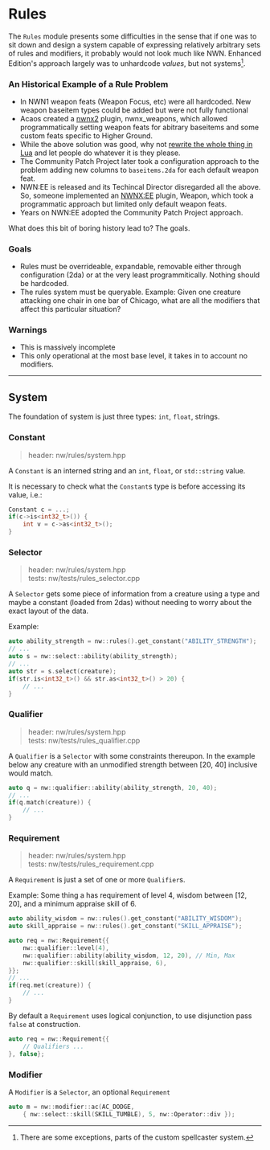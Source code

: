 # Rules

The `Rules` module presents some difficulties in the sense that if one was to sit down and design a system capable of expressing relatively arbitrary sets of rules and modifiers, it probably would not look much like NWN.  Enhanced Edition's approach largely was to unhardcode *values*, but not systems[^1].

### An Historical Example of a Rule Problem

- In NWN1 weapon feats (Weapon Focus, etc) were all hardcoded.  New weapon baseitem types could be added but were not fully functional
- Acaos created a [nwnx2](https://github.com/NWNX/nwnx2-linux) plugin, nwnx_weapons, which allowed programmatically setting weapon feats for abitrary baseitems and some custom feats specific to Higher Ground.
- While the above solution was good, why not [rewrite the whole thing in Lua](https://github.com/jd28/Solstice/blob/develop/src/solstice/rules/weapons.lua) and let people do whatever it is they please.
- The Community Patch Project later took a configuration approach to the problem adding new columns to `baseitems.2da` for each default weapon feat.
- NWN:EE is released and its Techincal Director disregarded all the above.  So, someone implemented an [NWNX:EE](https://github.com/nwnxee/unified) plugin, Weapon, which took a programmatic approach but limited only default weapon feats.
- Years on NWN:EE adopted the Community Patch Project approach.

What does this bit of boring history lead to?  The goals.

### Goals

- Rules must be overrideable, expandable, removable either through configuration (2da) or at the very least programmitically.  Nothing should be hardcoded.
- The rules system must be queryable.  Example: Given one creature attacking one chair in one bar of Chicago, what are all the modifiers that affect this particular situation?

### Warnings
* This is massively incomplete
* This only operational at the most base level, it takes in to account no modifiers.

[^1]: There are some exceptions, parts of the custom spellcaster system.

-----------

## System

The foundation of system is just three types: `int`, `float`, strings.

### **Constant**
> header: nw/rules/system.hpp

A `Constant` is an interned string and an `int`, `float`, or `std::string` value.

It is necessary to check what the `Constant`s type is before accessing its value, i.e.:
```cpp
Constant c = ...;
if(c->is<int32_t>()) {
    int v = c->as<int32_t>();
}
```

### **Selector**
> header: nw/rules/system.hpp<br>
> tests: nw/tests/rules_selector.cpp

A `Selector` gets some piece of information from a creature using a type and maybe a constant (loaded from 2das) without needing to worry about the exact layout of the data.

Example:

```cpp
auto ability_strength = nw::rules().get_constant("ABILITY_STRENGTH");
// ...
auto s = nw::select::ability(ability_strength);
// ...
auto str = s.select(creature);
if(str.is<int32_t>() && str.as<int32_t>() > 20) {
    // ...
}
```

### **Qualifier**
> header: nw/rules/system.hpp<br>
> tests: nw/tests/rules_qualifier.cpp

A `Qualifier` is a `Selector` with some constraints thereupon.  In the example below any creature with an unmodified strength between [20, 40] inclusive would match.

```cpp
auto q = nw::qualifier::ability(ability_strength, 20, 40);
// ...
if(q.match(creature)) {
    // ...
}
```

### **Requirement**
> header: nw/rules/system.hpp<br>
> tests: nw/tests/rules_requirement.cpp

A `Requirement` is just a set of one or more `Qualifier`s.

Example: Some thing a has requirement of level 4, wisdom between [12, 20], and a minimum appraise skill of 6.

```cpp
auto ability_wisdom = nw::rules().get_constant("ABILITY_WISDOM");
auto skill_appraise = nw::rules().get_constant("SKILL_APPRAISE");

auto req = nw::Requirement{{
    nw::qualifier::level(4),
    nw::qualifier::ability(ability_wisdom, 12, 20), // Min, Max
    nw::qualifier::skill(skill_appraise, 6),
}};
// ...
if(req.met(creature)) {
    // ...
}
```

By default a `Requirement` uses logical conjunction, to use disjunction pass `false` at construction.

```cpp
auto req = nw::Requirement{{
    // Qualifiers ...
}, false};
```

### **Modifier**

A `Modifier` is a `Selector`, an optional `Requirement`

```cpp
auto m = nw::modifier::ac(AC_DODGE,
    { nw::select::skill(SKILL_TUMBLE), 5, nw::Operator::div });
```
